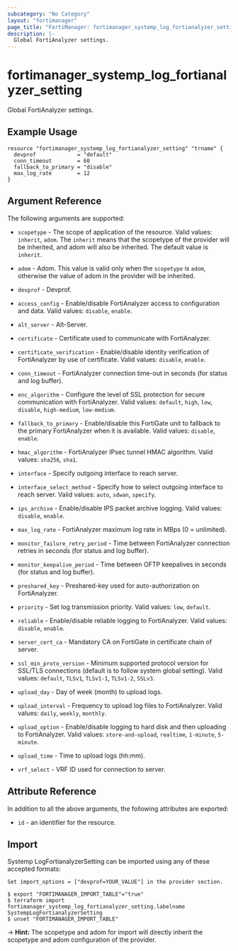```yaml
---
subcategory: "No Category"
layout: "fortimanager"
page_title: "FortiManager: fortimanager_systemp_log_fortianalyzer_setting"
description: |-
  Global FortiAnalyzer settings.
---
```


# fortimanager_systemp_log_fortianalyzer_setting
Global FortiAnalyzer settings.

## Example Usage

```hcl
resource "fortimanager_systemp_log_fortianalyzer_setting" "trname" {
  devprof             = "default"
  conn_timeout        = 60
  fallback_to_primary = "disable"
  max_log_rate        = 12
}
```

## Argument Reference


The following arguments are supported:

* `scopetype` - The scope of application of the resource. Valid values: `inherit`, `adom`. The `inherit` means that the scopetype of the provider will be inherited, and adom will also be inherited. The default value is `inherit`.
* `adom` - Adom. This value is valid only when the `scopetype` is `adom`, otherwise the value of adom in the provider will be inherited.
* `devprof` - Devprof.

* `access_config` - Enable/disable FortiAnalyzer access to configuration and data. Valid values: `disable`, `enable`.

* `alt_server` - Alt-Server.
* `certificate` - Certificate used to communicate with FortiAnalyzer.
* `certificate_verification` - Enable/disable identity verification of FortiAnalyzer by use of certificate. Valid values: `disable`, `enable`.

* `conn_timeout` - FortiAnalyzer connection time-out in seconds (for status and log buffer).
* `enc_algorithm` - Configure the level of SSL protection for secure communication with FortiAnalyzer. Valid values: `default`, `high`, `low`, `disable`, `high-medium`, `low-medium`.

* `fallback_to_primary` - Enable/disable this FortiGate unit to fallback to the primary FortiAnalyzer when it is available. Valid values: `disable`, `enable`.

* `hmac_algorithm` - FortiAnalyzer IPsec tunnel HMAC algorithm. Valid values: `sha256`, `sha1`.

* `interface` - Specify outgoing interface to reach server.
* `interface_select_method` - Specify how to select outgoing interface to reach server. Valid values: `auto`, `sdwan`, `specify`.

* `ips_archive` - Enable/disable IPS packet archive logging. Valid values: `disable`, `enable`.

* `max_log_rate` - FortiAnalyzer maximum log rate in MBps (0 = unlimited).
* `monitor_failure_retry_period` - Time between FortiAnalyzer connection retries in seconds (for status and log buffer).
* `monitor_keepalive_period` - Time between OFTP keepalives in seconds (for status and log buffer).
* `preshared_key` - Preshared-key used for auto-authorization on FortiAnalyzer.
* `priority` - Set log transmission priority. Valid values: `low`, `default`.

* `reliable` - Enable/disable reliable logging to FortiAnalyzer. Valid values: `disable`, `enable`.

* `server_cert_ca` - Mandatory CA on FortiGate in certificate chain of server.
* `ssl_min_proto_version` - Minimum supported protocol version for SSL/TLS connections (default is to follow system global setting). Valid values: `default`, `TLSv1`, `TLSv1-1`, `TLSv1-2`, `SSLv3`.

* `upload_day` - Day of week (month) to upload logs.
* `upload_interval` - Frequency to upload log files to FortiAnalyzer. Valid values: `daily`, `weekly`, `monthly`.

* `upload_option` - Enable/disable logging to hard disk and then uploading to FortiAnalyzer. Valid values: `store-and-upload`, `realtime`, `1-minute`, `5-minute`.

* `upload_time` - Time to upload logs (hh:mm).
* `vrf_select` - VRF ID used for connection to server.


## Attribute Reference

In addition to all the above arguments, the following attributes are exported:
* `id` - an identifier for the resource.

## Import

Systemp LogFortianalyzerSetting can be imported using any of these accepted formats:
```
Set import_options = ["devprof=YOUR_VALUE"] in the provider section.

$ export "FORTIMANAGER_IMPORT_TABLE"="true"
$ terraform import fortimanager_systemp_log_fortianalyzer_setting.labelname SystempLogFortianalyzerSetting
$ unset "FORTIMANAGER_IMPORT_TABLE"
```
-> **Hint:** The scopetype and adom for import will directly inherit the scopetype and adom configuration of the provider.
